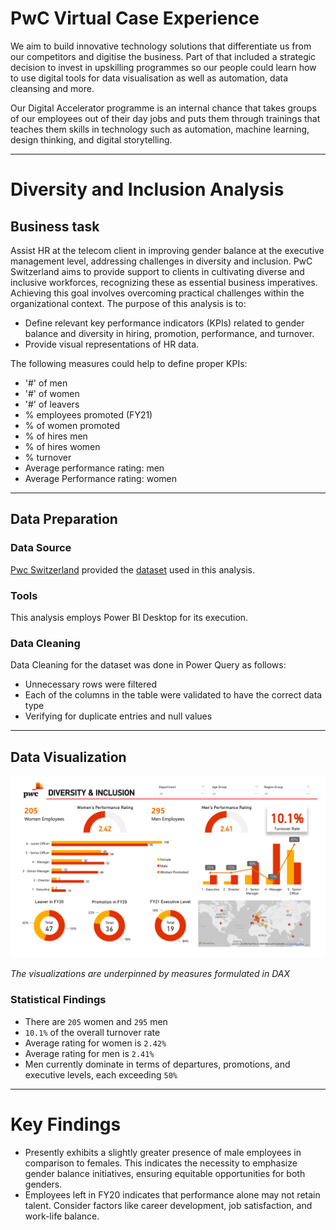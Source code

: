 # PwC Virtual Case Experience
We aim to build innovative technology solutions that differentiate us from our competitors and digitise the business. Part of that included a strategic decision to invest in upskilling programmes so our people could learn how to use digital tools for data visualisation as well as automation, data cleansing and more.

Our Digital Accelerator programme is an internal chance that takes groups of our employees out of their day jobs and puts them through trainings that teaches them skills in technology such as automation, machine learning, design thinking, and digital storytelling.

---

# Diversity and Inclusion Analysis

## Business task
Assist HR at the telecom client in improving gender balance at the executive management level, addressing challenges in diversity and inclusion. PwC Switzerland aims to provide support to clients in cultivating diverse and inclusive workforces, recognizing these as essential business imperatives. Achieving this goal involves overcoming practical challenges within the organizational context. The purpose of this analysis is to:
- Define relevant key performance indicators (KPIs) related to gender balance and diversity in hiring, promotion, performance, and turnover.
- Provide visual representations of HR data.

The following measures could help to define proper KPIs:
- '#' of men
- '#' of women
- '#' of leavers
- % employees promoted (FY21)
- % of women promoted
- % of hires men
- % of hires women
- % turnover 
- Average performance rating: men
- Average Performance rating: women

---

## Data Preparation

### Data Source

[Pwc Switzerland](https://www.pwc.ch/en/careers-with-pwc/students/virtual-case-experience.html) provided the [dataset](https://github.com/restianggr/Data-Analytics-Virtual-Case/blob/main/Diversity%20%26%20Inclusion/03%20Diversity-Inclusion-Dataset.xlsx) used in this analysis.


### Tools

This analysis employs Power BI Desktop for its execution.


### Data Cleaning

Data Cleaning for the dataset was done in Power Query as follows:
- Unnecessary rows were filtered
- Each of the columns in the table were validated to have the correct data type
- Verifying for duplicate entries and null values

---


## Data Visualization

![Diversity & Inclusion](Diversity%20%26%20Inclusion/Diversity%20%26%20Inclusion.png)

*The visualizations are underpinned by measures formulated in DAX*

### Statistical Findings

- There are ` 205 ` women and ` 295 ` men
- ` 10.1% ` of the overall turnover rate
- Average rating for women is ` 2.42% ` 
- Average rating for men is ` 2.41% `
- Men currently dominate in terms of departures, promotions, and executive levels, each exceeding ` 50% `

---

# Key Findings

- Presently exhibits a slightly greater presence of male employees in comparison to females. This indicates the necessity to emphasize gender balance initiatives, ensuring equitable opportunities for both genders.
- Employees left in FY20 indicates that performance alone may not retain talent. Consider factors like career development, job satisfaction, and work-life balance.

